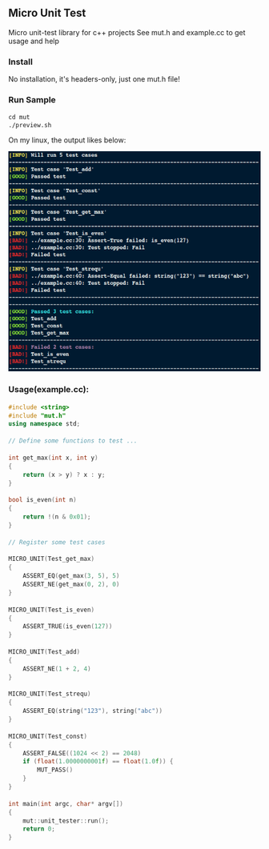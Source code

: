 ## Micro Unit Test

Micro unit-test library for c++ projects
See mut.h and example.cc to get usage and help  

### Install
No installation, it's headers-only, just one mut.h file!

### Run Sample
```shell
cd mut
./preview.sh
```
On my linux, the output likes below:

![Image text](https://github.com/alexloser/mut/blob/master/screenshot.png)

### Usage(example.cc):
```cpp
#include <string>
#include "mut.h"
using namespace std;

// Define some functions to test ...

int get_max(int x, int y)
{
    return (x > y) ? x : y;
}

bool is_even(int n)
{
    return !(n & 0x01);
}

// Register some test cases

MICRO_UNIT(Test_get_max)
{
    ASSERT_EQ(get_max(3, 5), 5)
    ASSERT_NE(get_max(0, 2), 0)
}

MICRO_UNIT(Test_is_even)
{
    ASSERT_TRUE(is_even(127))
}

MICRO_UNIT(Test_add)
{
    ASSERT_NE(1 + 2, 4)
}

MICRO_UNIT(Test_strequ)
{
    ASSERT_EQ(string("123"), string("abc"))
}

MICRO_UNIT(Test_const)
{
    ASSERT_FALSE((1024 << 2) == 2048)
    if (float(1.0000000001f) == float(1.0f)) {
        MUT_PASS()
    }
}

int main(int argc, char* argv[])
{
    mut::unit_tester::run();
    return 0;
}

```



